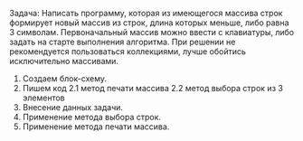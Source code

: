 Задача: Написать программу, которая из имеющегося массива строк формирует новый массив из строк, длина которых меньше, либо равна 3 символам. Первоначальный массив можно ввести с клавиатуры, либо задать на старте выполнения алгоритма. При решении не рекомендуется пользоваться коллекциями, лучше обойтись исключительно массивами.

1. Создаем блок-схему.
2. Пишем код
2.1 метод печати массива
2.2 метод выбора строк из 3 элементов
3. Внесение данных задачи.
4. Применение метода выбора строк.
5. Применение метода печати массива.